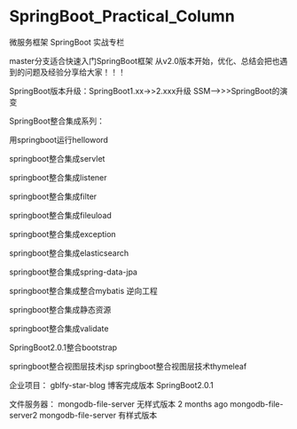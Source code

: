 # SpringBoot_Practical_Column
微服务框架 SpringBoot 实战专栏

master分支适合快速入门SpringBoot框架
从v2.0版本开始，优化、总结会把也遇到的问题及经验分享给大家！！！

SpringBoot版本升级：SpringBoot1.xx->>2.xxx升级
SSM-->>>SpringBoot的演变


SpringBoot整合集成系列：


用springboot运行helloword

springboot整合集成servlet

springboot整合集成listener

springboot整合集成filter

springboot整合集成fileuload

springboot整合集成exception

springboot整合集成elasticsearch

springboot整合集成spring-data-jpa

springboot整合集成整合mybatis 逆向工程

springboot整合集成静态资源

springboot整合集成validate

SpringBoot2.0.1整合bootstrap


springboot整合视图层技术jsp
springboot整合视图层技术thymeleaf


企业项目：
gblfy-star-blog	博客完成版本 SpringBoot2.0.1


文件服务器：
mongodb-file-server 无样式版本	2 months ago
mongodb-file-server2	mongodb-file-server 有样式版本
